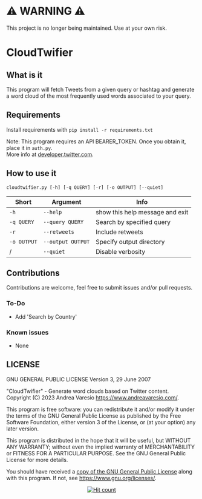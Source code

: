 # ⚠️ WARNING ⚠️
This project is no longer being maintained. Use at your own risk.

# CloudTwifier

## What is it
This program will fetch Tweets from a given query or hashtag and generate a word cloud of the most frequently used words associated to your query.

## Requirements
Install requirements with `pip install -r requirements.txt`

Note: This program requires an API BEARER_TOKEN. Once you obtain it, place it in `auth.py`.
<br />
More info at [developer.twitter.com](https://developer.twitter.com/).


## How to use it
```
cloudtwifier.py [-h] [-q QUERY] [-r] [-o OUTPUT] [--quiet]
```
Short | Argument | Info
---|---|---
`-h` | `--help` | show this help message and exit
`-q QUERY` | `--query QUERY` | Search by specified query
`-r` | `--retweets` | Include retweets
`-o OUTPUT` | `--output OUTPUT` | Specify output directory
/ | `--quiet` | Disable verbosity

## Contributions
Contributions are welcome, feel free to submit issues and/or pull requests.

### To-Do
- Add 'Search by Country'

### Known issues
- None

## LICENSE

GNU GENERAL PUBLIC LICENSE
Version 3, 29 June 2007

"CloudTwifier" - Generate word clouds based on Twitter content.<br />
Copyright (C) 2023 Andrea Varesio <https://www.andreavaresio.com/>.

This program is free software: you can redistribute it and/or modify
it under the terms of the GNU General Public License as published by
the Free Software Foundation, either version 3 of the License, or
(at your option) any later version.

This program is distributed in the hope that it will be useful,
but WITHOUT ANY WARRANTY; without even the implied warranty of
MERCHANTABILITY or FITNESS FOR A PARTICULAR PURPOSE.  See the
GNU General Public License for more details.

You should have received a [copy of the GNU General Public License](https://github.com/andrea-varesio/CloudTwifier/blob/main/LICENSE)
along with this program.  If not, see <https://www.gnu.org/licenses/>.

<div align="center">
<a href="https://github.com/andrea-varesio/CloudTwifier/">
  <img src="http://hits.dwyl.com/andrea-varesio/CloudTwifier.svg?style=flat-square" alt="Hit count" />
</a>
</div>
